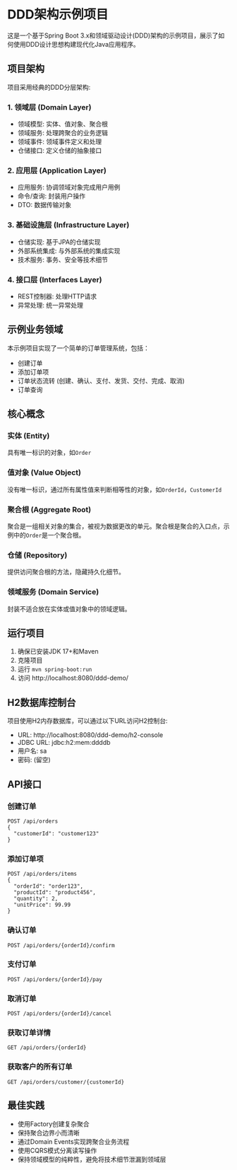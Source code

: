 # DDD架构示例项目

这是一个基于Spring Boot 3.x和领域驱动设计(DDD)架构的示例项目，展示了如何使用DDD设计思想构建现代化Java应用程序。

## 项目架构

项目采用经典的DDD分层架构:

### 1. 领域层 (Domain Layer)
- 领域模型: 实体、值对象、聚合根
- 领域服务: 处理跨聚合的业务逻辑
- 领域事件: 领域事件定义和处理
- 仓储接口: 定义仓储的抽象接口

### 2. 应用层 (Application Layer)
- 应用服务: 协调领域对象完成用户用例
- 命令/查询: 封装用户操作
- DTO: 数据传输对象

### 3. 基础设施层 (Infrastructure Layer)
- 仓储实现: 基于JPA的仓储实现
- 外部系统集成: 与外部系统的集成实现
- 技术服务: 事务、安全等技术细节

### 4. 接口层 (Interfaces Layer)
- REST控制器: 处理HTTP请求
- 异常处理: 统一异常处理

## 示例业务领域

本示例项目实现了一个简单的订单管理系统，包括：
- 创建订单
- 添加订单项
- 订单状态流转 (创建、确认、支付、发货、交付、完成、取消)
- 订单查询

## 核心概念

### 实体 (Entity)
具有唯一标识的对象，如`Order`

### 值对象 (Value Object)
没有唯一标识，通过所有属性值来判断相等性的对象，如`OrderId`，`CustomerId`

### 聚合根 (Aggregate Root)
聚合是一组相关对象的集合，被视为数据更改的单元。聚合根是聚合的入口点，示例中的`Order`是一个聚合根。

### 仓储 (Repository)
提供访问聚合根的方法，隐藏持久化细节。

### 领域服务 (Domain Service)
封装不适合放在实体或值对象中的领域逻辑。

## 运行项目

1. 确保已安装JDK 17+和Maven
2. 克隆项目
3. 运行 `mvn spring-boot:run`
4. 访问 http://localhost:8080/ddd-demo/

## H2数据库控制台

项目使用H2内存数据库，可以通过以下URL访问H2控制台:
- URL: http://localhost:8080/ddd-demo/h2-console
- JDBC URL: jdbc:h2:mem:ddddb
- 用户名: sa
- 密码: (留空)

## API接口

### 创建订单
```
POST /api/orders
{
  "customerId": "customer123"
}
```

### 添加订单项
```
POST /api/orders/items
{
  "orderId": "order123",
  "productId": "product456",
  "quantity": 2,
  "unitPrice": 99.99
}
```

### 确认订单
```
POST /api/orders/{orderId}/confirm
```

### 支付订单
```
POST /api/orders/{orderId}/pay
```

### 取消订单
```
POST /api/orders/{orderId}/cancel
```

### 获取订单详情
```
GET /api/orders/{orderId}
```

### 获取客户的所有订单
```
GET /api/orders/customer/{customerId}
```

## 最佳实践

- 使用Factory创建复杂聚合
- 保持聚合边界小而清晰
- 通过Domain Events实现跨聚合业务流程
- 使用CQRS模式分离读写操作
- 保持领域模型的纯粹性，避免将技术细节泄漏到领域层
